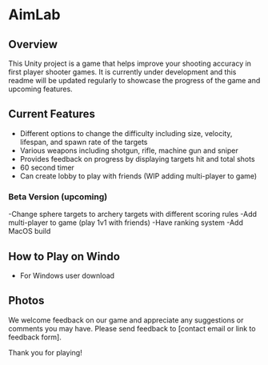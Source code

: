 # AimLab

## Overview

This Unity project is a game that helps improve your shooting accuracy in first player shooter games. It is currently under development and this readme will be updated regularly to showcase the progress of the game and upcoming features.

## Current Features

- Different options to change the difficulty including size, velocity, lifespan, and spawn rate of the targets
- Various weapons including shotgun, rifle, machine gun and sniper
- Provides feedback on progress by displaying targets hit and total shots
- 60 second timer
- Can create lobby to play with friends (WIP adding multi-player to game)

### Beta Version (upcoming)

-Change sphere targets to archery targets with different scoring rules
-Add multi-player to game (play 1v1 with friends)
-Have ranking system
-Add MacOS build

## How to Play on Windo
- For Windows user download 


## Photos

We welcome feedback on our game and appreciate any suggestions or comments you may have. Please send feedback to [contact email or link to feedback form]. 

Thank you for playing!